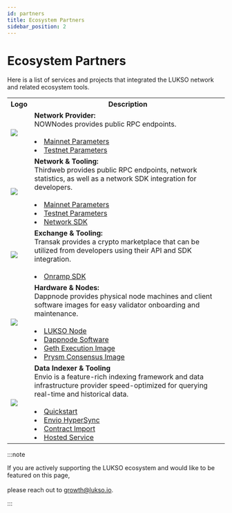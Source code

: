 ```yaml
---
id: partners
title: Ecosystem Partners
sidebar_position: 2
---
```


# Ecosystem Partners

Here is a list of services and projects that integrated the LUKSO network and related ecosystem tools.

<table>
  <tr>
    <th>Logo</th>
    <th style={{ maxWidth: "30rem" }}>Description</th>
  </tr>
  <tr>
    <td style={{ maxWidth: "30rem" }}><a class="imageLink" href="https://nownodes.io/" target="_blank" rel="noopener noreferrer"><img src="/img/tools/nownodes_logo.png"/></a></td>
    <td><b>Network Provider:</b><br />NOWNodes provides public RPC endpoints. <br /><br /><li><a href="/networks/mainnet/parameters#3rd-party-rpc-providers">Mainnet Parameters</a></li>
    <li><a href="/networks/testnet/parameters#3rd-party-rpc-providers">Testnet Parameters</a></li></td>
  </tr>
  <tr>
    <td style={{ maxWidth: "30rem" }}><a class="imageLink" href="https://thirdweb.com/" target="_blank" rel="noopener noreferrer"><img src="/img/tools/thirdweb_logo.png"/></a></td>
    <td><b>Network & Tooling:</b><br />Thirdweb provides public RPC endpoints, network statistics, as well as a network SDK integration for developers. <br /><br /><li><a href="/networks/mainnet/parameters#3rd-party-rpc-providers">Mainnet Parameters</a></li>
    <li><a href="/networks/testnet/parameters#3rd-party-rpc-providers">Testnet Parameters</a></li><li><a href="https://thirdweb.com/lukso" rel="noopener noreferrer">Network SDK</a></li></td>
  </tr>
  <tr>
    <td style={{ maxWidth: "30rem" }}><a class="imageLink" href="https://transak.com/" target="_blank" rel="noopener noreferrer"><img src="/img/tools/transak_logo.png"/></a></td>
    <td><b>Exchange & Tooling:</b><br />Transak provides a crypto marketplace that can be utilized from developers using their API and SDK integration. <br /><br /><li><a href="https://docs.transak.com/docs/integration-options" rel="noopener noreferrer">Onramp SDK</a></li></td>
  </tr>
  <tr>
    <td style={{ maxWidth: "30rem" }}><a class="imageLink" href="https://dappnode.io/" target="_blank" rel="noopener noreferrer"><img src="/img/tools/dappnode_logo.png"/></a></td>
    <td><b>Hardware & Nodes:</b><br />Dappnode provides physical node machines and client software images for easy validator onboarding and maintenance. <br /><br /><li><a href="https://dappnode.com/collections/all/products/lukso-home" target="_blank" rel="noopener noreferrer">LUKSO Node</a></li>
    <li><a href="https://docs.dappnode.io/docs/user/install/overview/" target="_blank" rel="noopener noreferrer">Dappnode Software</a></li>    <li><a href="https://github.com/dappnode/DAppNodePackage-lukso-geth" target="_blank" rel="noopener noreferrer">Geth Execution Image</a></li><li><a href="https://github.com/dappnode/DAppNodePackage-prysm-lukso" target="_blank" rel="noopener noreferrer">Prysm Consensus Image</a></li></td>
  </tr>
    <tr>
    <td style={{ maxWidth: "30rem" }}><a class="imageLink" href="https://envio.dev/" target="_blank" rel="noopener noreferrer"><img src="/img/tools/envio_logo.png"/></a></td>
    <td><b>Data Indexer & Tooling</b><br />Envio is a feature-rich indexing framework and data infrastructure provider speed-optimized for querying real-time and historical data.<br /><br /><li><a href="https://docs.envio.dev/docs/getting-started" target="_blank" rel="noopener noreferrer">Quickstart</a></li>
    <li><a href="https://docs.envio.dev/docs/hypersync/" target="_blank" rel="noopener noreferrer">Envio HyperSync</a></li>    <li><a href="https://docs.envio.dev/docs/contract-import/" target="_blank" rel="noopener noreferrer">Contract Import</a></li><li><a href="https://docs.envio.dev/docs/hosted-service" target="_blank" rel="noopener noreferrer">Hosted Service</a></li></td>
  </tr>
</table>

:::note

If you are actively supporting the LUKSO ecosystem and would like to be featured on this page,<br></br> please reach out to [growth@lukso.io](mailto:growth@lukso.io).

:::
